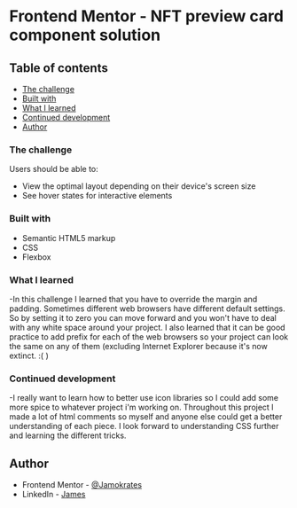 # Frontend Mentor - NFT preview card component solution
## Table of contents

  - [The challenge](#the-challenge)
  - [Built with](#built-with)
  - [What I learned](#what-i-learned)
  - [Continued development](#continued-development)
  - [Author](#author)


### The challenge

Users should be able to:

- View the optimal layout depending on their device's screen size
- See hover states for interactive elements

### Built with

- Semantic HTML5 markup
- CSS 
- Flexbox

### What I learned 

-In this challenge I learned that you have to override the margin and padding. Sometimes different web browsers have different default settings. So by setting it to zero you can move forward and you won't have to deal with any white space around your project. I also learned that it can be good practice to add prefix for each of the web browsers so your project can look the same on any of them (excluding Internet Explorer because it's now extinct. :( )


### Continued development

-I really want to learn how to better use icon libraries so I could add some more spice to whatever project i'm working on. Throughout this project I made a lot of html comments so myself and anyone else could get a better understanding of each piece. I look forward to understanding CSS further and learning the different tricks. 


## Author

- Frontend Mentor - 
    [@Jamokrates](https://www.frontendmentor.io/profile/jamokrates)
- LinkedIn - 
    [James](https://www.linkedin.com/in/james-gomez-7a3661223/)
